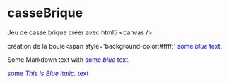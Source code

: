 # casseBrique
Jeu de casse brique créer avec html5 &lt;canvas />

création de la boule<span style='background-color:#ffff;'</span> 
<span style="color:blue">some *blue* text</span>.  
<p>Some Markdown text with <span style="color:blue">some <em>blue</em> text</span>.</p>  

<span style="color:blue">some *This is Blue italic.* text</span>  
